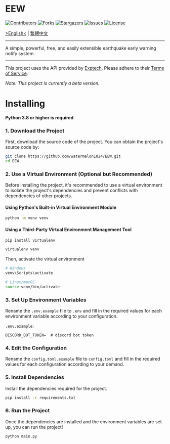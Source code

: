 # EEW

 [![Contributors][contributors-shield]][contributors-url]
 [![Forks][forks-shield]][forks-url]
 [![Stargazers][stars-shield]][stars-url]
 [![Issues][issues-shield]][issues-url]
 [![License][license-shield]][license-url]

 [contributors-shield]: https://img.shields.io/github/contributors/watermelon1024/EEW.svg?style=for-the-badge
 [contributors-url]: https://github.com/watermelon1024/EEW/graphs/contributors

 [forks-shield]: https://img.shields.io/github/forks/watermelon1024/EEW.svg?style=for-the-badge
 [forks-url]: https://github.com/watermelon1024/EEW/network/members

 [stars-shield]: https://img.shields.io/github/stars/watermelon1024/EEW.svg?style=for-the-badge
 [stars-url]: https://github.com/watermelon1024/EEW/stargazers

 [issues-shield]: https://img.shields.io/github/issues/watermelon1024/EEW.svg?style=for-the-badge
 [issues-url]: https://github.com/watermelon1024/EEW/issues

 [license-shield]: https://img.shields.io/github/license/watermelon1024/EEW.svg?style=for-the-badge
 [license-url]: https://github.com/watermelon1024/EEW/blob/main/LICENSE

 [>English<](https://github.com/watermelon1024/EEW/blob/main/README.md) | [繁體中文](https://github.com/watermelon1024/EEW/blob/main/docs/README/README-zh-TW.md)

 ---

 A simple, powerful, free, and easily extensible earthquake early warning notify system.

 ---

 This project uses the API provided by [Exptech](https://exptech.com.tw). Please adhere to their [Terms of Service](https://exptech.com.tw/tos).

 *Note: This project is currently a beta version.*

# Installing
 **Python 3.8 or higher is required**

 ### 1. Download the Project
 First, download the source code of the project. You can obtain the project's source code by:
 ```bash
 git clone https://github.com/watermelon1024/EEW.git
 cd EEW
 ```

 ### 2. Use a Virtual Environment (Optional but Recommended)
 Before installing the project, it's recommended to use a virtual environment to isolate the project's dependencies and prevent conflicts with dependencies of other projects.
 #### Using Python's Built-in Virtual Environment Module
 ```bash
 python -m venv venv
 ```
 #### Using a Third-Party Virtual Environment Management Tool
 ```bash
 pip install virtualenv

 virtualenv venv
 ```
 Then, activate the virtual environment
 ```bash
 # Windows
 venv\Scripts\activate

 # Linux/macOS
 source venv/bin/activate
 ```

 ### 3. Set Up Environment Variables
 Rename the `.env.example` file to `.env` and fill in the required values for each environment variable according to your configuration.

 `.env.example`:
 ```
 DISCORD_BOT_TOKEN=  # discord bot token
 ```

 ### 4. Edit the Configuration
 Rename the `config.toml.example` file to `config.toml` and fill in the required values for each configuration according to your demand.

 ### 5. Install Dependencies
 Install the dependencies required for the project.
 ```bash
 pip install -r requirements.txt
 ```

 ### 6. Run the Project
 Once the dependencies are installed and the environment variables are set up, you can run the project!
 ```bash
 python main.py
 ```
